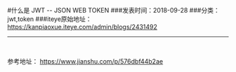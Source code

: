#什么是 JWT -- JSON WEB TOKEN
###发表时间：2018-09-28
###分类：jwt,token
###iteye原始地址：<a href="https://kanpiaoxue.iteye.com/admin/blogs/2431492" target="_blank">https://kanpiaoxue.iteye.com/admin/blogs/2431492</a>

---

<div class="iteye-blog-content-contain" style="font-size: 14px;"> 
 <p>&nbsp;</p> 
 <p>参考地址：&nbsp;<a href="https://www.jianshu.com/p/576dbf44b2ae">https://www.jianshu.com/p/576dbf44b2ae</a></p> 
 <p>&nbsp;</p> 
</div>